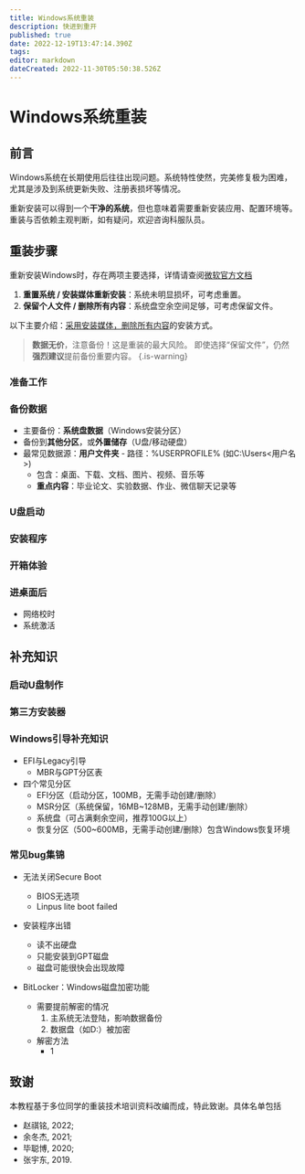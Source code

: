 ```yaml
---
title: Windows系统重装
description: 快进到重开
published: true
date: 2022-12-19T13:47:14.390Z
tags: 
editor: markdown
dateCreated: 2022-11-30T05:50:38.526Z
---
```


# Windows系统重装

## 前言
Windows系统在长期使用后往往出现问题。系统特性使然，完美修复极为困难，尤其是涉及到系统更新失败、注册表损坏等情况。

重新安装可以得到一个**干净的系统**，但也意味着需要重新安装应用、配置环境等。重装与否依赖主观判断，如有疑问，欢迎咨询科服队员。

## 重装步骤

重新安装Windows时，存在两项主要选择，详情请查阅[微软官方文档](https://support.microsoft.com/zh-cn/windows/%E9%87%8D%E6%96%B0%E5%AE%89%E8%A3%85-windows-d8369486-3e33-7d9c-dccc-859e2b022fc7#WindowsVersion=Windows_11)
1. **重置系统 / 安装媒体重新安装**：系统未明显损坏，可考虑重置。
2. **保留个人文件 / 删除所有内容**：系统盘空余空间足够，可考虑保留文件。

以下主要介绍：<u>采用安装媒体，删除所有内容</u>的安装方式。

> **数据无价**，注意备份！这是重装的最大风险。
即使选择“保留文件”，仍然**强烈建议**提前备份重要内容。
{.is-warning}

### 准备工作

### 备份数据
- 主要备份：**系统盘数据**（Windows安装分区）
- 备份到**其他分区**，或**外置储存**（U盘/移动硬盘）
- 最常见数据源：**用户文件夹**
		- 路径：%USERPROFILE% (如C:\Users\<用户名>)
    - 包含：桌面、下载、文档、图片、视频、音乐等
    - **重点内容**：毕业论文、实验数据、作业、微信聊天记录等
    
### U盘启动

### 安装程序

### 开箱体验

### 进桌面后

- 网络校时
- 系统激活

## 补充知识

### 启动U盘制作

### 第三方安装器

### Windows引导补充知识

- EFI与Legacy引导
	- MBR与GPT分区表
- 四个常见分区
  - EFI分区（启动分区，100MB，无需手动创建/删除）
  - MSR分区（系统保留，16MB~128MB，无需手动创建/删除）
  - 系统盘（可占满剩余空间，推荐100G以上）
  - 恢复分区（500~600MB，无需手动创建/删除）包含Windows恢复环境

### 常见bug集锦

- 无法关闭Secure Boot
	- BIOS无选项
	- Linpus lite boot failed

- 安装程序出错
	- 读不出硬盘
  - 只能安装到GPT磁盘
  - 磁盘可能很快会出现故障
  
- BitLocker：Windows磁盘加密功能
	- 需要提前解密的情况
      1. 主系统无法登陆，影响数据备份
      1. 数据盘（如D:）被加密
  - 解密方法
  	- 1

## 致谢
本教程基于多位同学的重装技术培训资料改编而成，特此致谢。具体名单包括
- 赵祺铭, 2022;
- 余冬杰, 2021;
- 毕聪博, 2020;
- 张宇东, 2019.